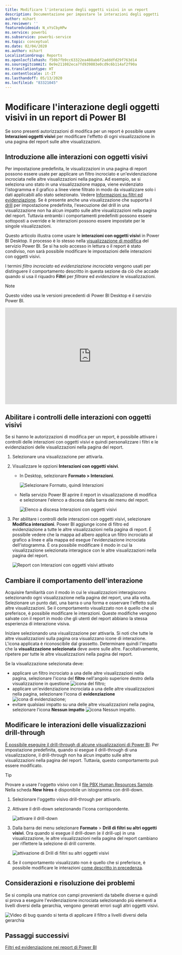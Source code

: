 ```yaml
---
title: Modificare l'interazione degli oggetti visivi in un report
description: Documentazione per impostare le interazioni degli oggetti visivi in un report del servizio Microsoft Power BI e in un report di Power BI Desktop.
author: mihart
ms.reviewer: ''
featuredvideoid: N_xYsCbyHPw
ms.service: powerbi
ms.subservice: powerbi-service
ms.topic: conceptual
ms.date: 02/04/2020
ms.author: mihart
LocalizationGroup: Reports
ms.openlocfilehash: f50b7fb9cc63322ea488ab6f2adddfd29f763d14
ms.sourcegitcommit: 0e9e211082eca7fd939803e0cd9c6b114af2f90a
ms.translationtype: HT
ms.contentlocale: it-IT
ms.lasthandoff: 05/13/2020
ms.locfileid: "83321045"
---
```

# <a name="change-how-visuals-interact-in-a-power-bi-report"></a>Modificare l'interazione degli oggetti visivi in un report di Power BI
Se sono presenti autorizzazioni di modifica per un report è possibile usare **Interazioni oggetti visivi** per modificare l'effetto di ogni visualizzazione in una pagina del report sulle altre visualizzazioni. 

## <a name="introduction-to-visual-interactions"></a>Introduzione alle interazioni con oggetti visivi
Per impostazione predefinita, le visualizzazioni in una pagina di report possono essere usate per applicare un filtro incrociato e un'evidenziazione incrociata nelle altre visualizzazioni nella pagina.
Ad esempio, se si seleziona uno stato in una visualizzazione mappa, viene evidenziato l'istogramma e il grafico a linee viene filtrato in modo da visualizzare solo i dati applicabili allo stato selezionato.
Vedere [Informazioni su filtri ed evidenziazione](power-bi-reports-filters-and-highlighting.md). Se è presente anche una visualizzazione che supporta il [drill](../consumer/end-user-drill.md) per impostazione predefinita, l'esecuzione del drill in una visualizzazione non ha alcun impatto sulle altre visualizzazioni nella pagina del report. Tuttavia entrambi i comportamenti predefiniti possono essere sottoposti a override e le interazioni possono essere impostate per le singole visualizzazioni.

Questo articolo illustra come usare le **interazioni con oggetti visivi** in Power BI Desktop. Il processo è lo stesso nella [visualizzazione di modifica](service-interact-with-a-report-in-editing-view.md) del servizio Power BI. Se si ha solo accesso in lettura o il report è stato condiviso, non sarà possibile modificare le impostazioni delle interazioni con oggetti visivi.

I termini *filtro incrociato* ed *evidenziazione incrociata* vengono usati per distinguere il comportamento descritto in questa sezione da ciò che accade quando si usa il riquadro **Filtri** per *filtrare* ed *evidenziare* le visualizzazioni.  

> [!NOTE]
> Questo video usa le versioni precedenti di Power BI Desktop e il servizio Power BI. 
>
>

<iframe width="560" height="315" src="https://www.youtube.com/embed/N_xYsCbyHPw?list=PL1N57mwBHtN0JFoKSR0n-tBkUJHeMP2cP" frameborder="0" allowfullscreen></iframe>


## <a name="enable-the-visual-interaction-controls"></a>Abilitare i controlli delle interazioni con oggetti visivi
Se si hanno le autorizzazioni di modifica per un report, è possibile attivare i controlli delle interazioni con oggetti visivi e quindi personalizzare i filtri e le evidenziazioni delle visualizzazioni nella pagina del report. 

1. Selezionare una visualizzazione per attivarla.  
2. Visualizzare le opzioni **Interazioni con oggetti visivi**.
    

    - In Desktop, selezionare **Formato > Interazioni**.

        ![Selezionare Formato, quindi Interazioni](media/service-reports-visual-interactions/power-bi-interaction.png)

    - Nella servizio Power BI aprire il report in visualizzazione di modifica e selezionare l'elenco a discesa dalla barra dei menu del report.

        ![Elenco a discesa Interazioni con oggetti visivi](media/service-reports-visual-interactions/power-bi-service.png)

3. Per abilitare i controlli delle interazioni con oggetti visivi, selezionare **Modifica interazioni**. Power BI aggiunge icone di filtro ed evidenziazione a tutte le altre visualizzazioni nella pagina di report. È possibile vedere che la mappa ad albero applica un filtro incrociato al grafico a linee e alla mappa ed esegue l'evidenziazione incrociata dell'istogramma. È ora possibile modificare il modo in cui la visualizzazione selezionata interagisce con le altre visualizzazioni nella pagina del report.
   
    ![Report con Interazioni con oggetti visivi attivato](media/service-reports-visual-interactions/power-bi-turn-on.png)


## <a name="change-the-interaction-behavior"></a>Cambiare il comportamento dell'interazione
Acquisire familiarità con il modo in cui le visualizzazioni interagiscono selezionando ogni visualizzazione nella pagina del report, una alla volta.  Selezionare un punto dati, una barra o una forma e osservare l'effetto sulle altre visualizzazioni. Se il comportamento visualizzato non è quello che si preferisce, è possibile modificare le interazioni. Queste modifiche vengono salvate con il report in modo che gli utenti del report abbiano la stessa esperienza di interazione visiva.


Iniziare selezionando una visualizzazione per attivarla.  Si noti che tutte le altre visualizzazioni sulla pagina ora visualizzano icone di interazione. L'icona applicata è riconoscibile dal grassetto. Determinare quindi l'impatto che la **visualizzazione selezionata** deve avere sulle altre.  Facoltativamente, ripetere per tutte le altre visualizzazioni nella pagina del report.

Se la visualizzazione selezionata deve:
   
   * applicare un filtro incrociato a una delle altre visualizzazioni nella pagina, selezionare l'icona del **filtro** nell'angolo superiore destro della visualizzazione in questione ![icona del filtro](media/service-reports-visual-interactions/power-bi-filter-icon.png);
   * applicare un'evidenziazione incrociata a una delle altre visualizzazioni nella pagina, selezionare l'icona di **evidenziazione** ![icona di evidenziazione](media/service-reports-visual-interactions/power-bi-highlight-icon.png);
   * evitare qualsiasi impatto su una delle altre visualizzazioni nella pagina, selezionare l'icona **Nessun impatto** ![icona Nessun impatto](media/service-reports-visual-interactions/power-bi-no-impact.png).

## <a name="change-the-interactions-of-drillable-visualizations"></a>Modificare le interazioni delle visualizzazioni drill-through
[È possibile eseguire il drill-through di alcune visualizzazioni di Power BI](../consumer/end-user-drill.md). Per impostazione predefinita, quando si esegue il drill-through di una visualizzazione, il drill-through non ha alcun impatto sulle altre visualizzazioni nella pagina del report. Tuttavia, questo comportamento può essere modificato. 

> [!TIP]
> Provare a usare l'oggetto visivo con il [file PBX Human Resources Sample](https://download.microsoft.com/download/6/9/5/69503155-05A5-483E-829A-F7B5F3DD5D27/Human%20Resources%20Sample%20PBIX.pbix). Nella scheda **New hires** è disponibile un istogramma con drill-down.
>

1. Selezionare l'oggetto visivo drill-through per attivarlo. 

2. Attivare il drill-down selezionando l'icona corrispondente.

    ![attivare il drill-down](media/service-reports-visual-interactions/power-bi-drill-down.png)

2. Dalla barra dei menu selezionare **Formato** > **Drill di filtri su altri oggetti visivi**.  Ora quando si esegue il drill-down (e il drill-up) in una visualizzazione, le altre visualizzazioni nella pagina del report cambiano per riflettere la selezione di drill corrente. 

    ![attivazione di Drill di filtri su altri oggetti visivi](media/service-reports-visual-interactions/power-bi-drill.png)

3. Se il comportamento visualizzato non è quello che si preferisce, è possibile modificare le interazioni [come descritto in precedenza](#change-the-interaction-behavior).

## <a name="considerations-and-troubleshooting"></a>Considerazioni e risoluzione dei problemi
Se si compila una matrice con campi provenienti da tabelle diverse e quindi si prova a eseguire l'evidenziazione incrociata selezionando più elementi a livelli diversi della gerarchia, vengono generati errori sugli altri oggetti visivi. 

![Video di bug quando si tenta di applicare il filtro a livelli diversi della gerarchia](media/service-reports-visual-interactions/cross-highlight.gif)
    
## <a name="next-steps"></a>Passaggi successivi
[Filtri ed evidenziazione nei report di Power BI](power-bi-reports-filters-and-highlighting.md)